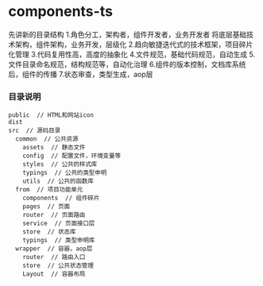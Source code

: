 # components-ts

先讲新的目录结构
1.角色分工，架构者，组件开发者，业务开发者
将底层基础技术架构，组件架构，业务开发，层级化
2.趋向敏捷迭代式的技术框架，项目碎片化管理
3.代码复用性高，高度的抽象化
4.文件规范，基础代码规范，自动生成
5.文件目录命名规范，结构规范等，自动化治理
6.组件的版本控制，文档库系统后，组件的传播
7.状态审查，类型生成，aop层

### 目录说明
```
public  // HTML和网站icon
dist
src  // 源码目录
  common  // 公共资源
    assets  // 静态文件
    config  // 配置文件，环境变量等
    styles  // 公共的样式库
    typings  // 公共的类型申明
    utils  // 公共的函数库
  from  // 项目功能单元
    components  // 组件碎片
    pages  // 页面
    router  // 页面路由
    service  // 页面接口层
    store  // 状态库
    typings  // 类型申明库
  wrapper  // 容器，aop层
    router  // 路由入口
    store  // 公共状态管理
    Layout  // 容器布局

``` 
